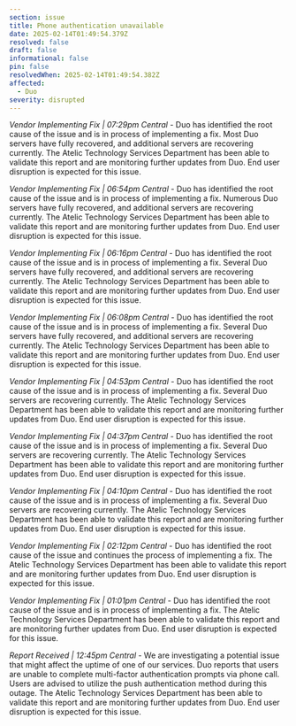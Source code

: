 ```yaml
---
section: issue
title: Phone authentication unavailable
date: 2025-02-14T01:49:54.379Z
resolved: false
draft: false
informational: false
pin: false
resolvedWhen: 2025-02-14T01:49:54.382Z
affected:
  - Duo
severity: disrupted
---
```

*Vendor Implementing Fix | 07:29pm Central* - Duo has identified the root cause of the issue and is in process of implementing a fix. Most Duo servers have fully recovered, and additional servers are recovering currently. The Atelic Technology Services Department has been able to validate this report and are monitoring further updates from Duo. End user disruption is expected for this issue.

*Vendor Implementing Fix | 06:54pm Central* - Duo has identified the root cause of the issue and is in process of implementing a fix. Numerous Duo servers have fully recovered, and additional servers are recovering currently. The Atelic Technology Services Department has been able to validate this report and are monitoring further updates from Duo. End user disruption is expected for this issue.

*Vendor Implementing Fix | 06:16pm Central* - Duo has identified the root cause of the issue and is in process of implementing a fix. Several Duo servers have fully recovered, and additional servers are recovering currently. The Atelic Technology Services Department has been able to validate this report and are monitoring further updates from Duo. End user disruption is expected for this issue.

*Vendor Implementing Fix | 06:08pm Central* - Duo has identified the root cause of the issue and is in process of implementing a fix. Several Duo servers have fully recovered, and additional servers are recovering currently. The Atelic Technology Services Department has been able to validate this report and are monitoring further updates from Duo. End user disruption is expected for this issue.

*Vendor Implementing Fix | 04:53pm Central* - Duo has identified the root cause of the issue and is in process of implementing a fix. Several Duo servers are recovering currently. The Atelic Technology Services Department has been able to validate this report and are monitoring further updates from Duo. End user disruption is expected for this issue.

*Vendor Implementing Fix | 04:37pm Central* - Duo has identified the root cause of the issue and is in process of implementing a fix. Several Duo servers are recovering currently. The Atelic Technology Services Department has been able to validate this report and are monitoring further updates from Duo. End user disruption is expected for this issue.

*Vendor Implementing Fix | 04:10pm Central* - Duo has identified the root cause of the issue and is in process of implementing a fix. Several Duo servers are recovering currently. The Atelic Technology Services Department has been able to validate this report and are monitoring further updates from Duo. End user disruption is expected for this issue.

*Vendor Implementing Fix | 02:12pm Central* - Duo has identified the root cause of the issue and continues the  process of implementing a fix. The Atelic Technology Services Department has been able to validate this report and are monitoring further updates from Duo. End user disruption is expected for this issue.

*Vendor Implementing Fix | 01:01pm Central* - Duo has identified the root cause of the issue and is in process of implementing a fix. The Atelic Technology Services Department has been able to validate this report and are monitoring further updates from Duo. End user disruption is expected for this issue.

*Report Received | 12:45pm Central* - We are investigating a potential issue that might affect the uptime of one of our services. Duo reports that users are unable to complete multi-factor authentication prompts via phone call. Users are advised to utilize the push authentication method during this outage. The Atelic Technology Services Department has been able to validate this report and are monitoring further updates from Duo. End user disruption is expected for this issue.
